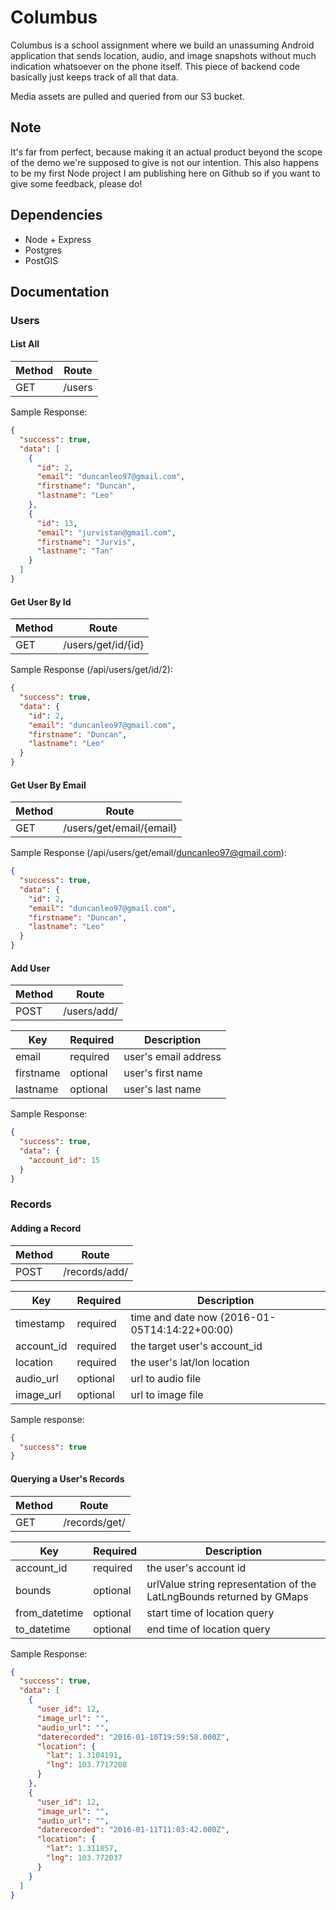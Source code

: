 # Columbus

Columbus is a school assignment where we build an unassuming Android application that sends location, audio, and image snapshots without much indication whatsoever on the phone itself. This piece of backend code basically just keeps track of all that data.

Media assets are pulled and queried from our S3 bucket.

## Note
It's far from perfect, because making it an actual product beyond the scope of the demo we're supposed to give is not our intention. This also happens to be my first Node project I am publishing here on Github so if you want to give some feedback, please do!

## Dependencies
- Node + Express
- Postgres
- PostGIS

## Documentation
### Users
#### List All
| Method | Route |
|--------|--------|
| GET  | /users |

Sample Response:
```json
{
  "success": true,
  "data": [
    {
      "id": 2,
      "email": "duncanleo97@gmail.com",
      "firstname": "Duncan",
      "lastname": "Leo"
    },
    {
      "id": 13,
      "email": "jurvistan@gmail.com",
      "firstname": "Jurvis",
      "lastname": "Tan"
    }
  ]
}
```
#### Get User By Id
| Method | Route |
|--------|--------|
| GET  | /users/get/id/{id} |

Sample Response (/api/users/get/id/2):
```json
{
  "success": true,
  "data": {
    "id": 2,
    "email": "duncanleo97@gmail.com",
    "firstname": "Duncan",
    "lastname": "Leo"
  }
}
```
#### Get User By Email
| Method | Route |
|--------|--------|
| GET  | /users/get/email/{email} |

Sample Response (/api/users/get/email/duncanleo97@gmail.com):
```json
{
  "success": true,
  "data": {
    "id": 2,
    "email": "duncanleo97@gmail.com",
    "firstname": "Duncan",
    "lastname": "Leo"
  }
}
```

#### Add User
| Method | Route |
|--------|--------|
| POST  | /users/add/ |

| Key | Required | Description |
|-----|----------| ----------- |
| email | required | user's email address |
| firstname | optional | user's first name |
| lastname | optional | user's last name |

Sample Response:
```json
{
  "success": true,
  "data": {
    "account_id": 15
  }
}
```

### Records
#### Adding a Record
| Method | Route |
|--------|--------|
| POST  | /records/add/ |

| Key | Required | Description |
|-----|----------| ----------- |
| timestamp | required | time and date now (2016-01-05T14:14:22+00:00) |
| account_id | required | the target user's account_id |
| location | required | the user's lat/lon location |
| audio_url | optional | url to audio file |
| image_url | optional | url to image file |

Sample response:
```json
{
  "success": true
}
```
#### Querying a User's Records
| Method | Route |
| ------ | ----- |
|  GET  | /records/get/ |

| Key | Required | Description |
| --- | -------- | ----------- |
| account_id | required | the user's account id |
| bounds | optional | urlValue string representation of the LatLngBounds returned by GMaps |
| from_datetime | optional | start time of location query |
| to_datetime | optional | end time of location query |

Sample Response:
```json
{
  "success": true,
  "data": [
    {
      "user_id": 12,
      "image_url": "",
      "audio_url": "",
      "daterecorded": "2016-01-10T19:59:58.000Z",
      "location": {
        "lat": 1.3104191,
        "lng": 103.7717208
      }
    },
    {
      "user_id": 12,
      "image_url": "",
      "audio_url": "",
      "daterecorded": "2016-01-11T11:03:42.000Z",
      "location": {
        "lat": 1.311857,
        "lng": 103.772037
      }
    }
  ]
}
```
